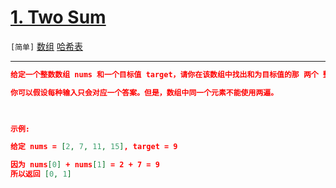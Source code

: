 # [1. Two Sum](https://leetcode-cn.com/problems/two-sum/)

`[简单]` [数组](https://leetcode-cn.com/tag/array/) [哈希表](https://leetcode-cn.com/tag/hash-table/)

---

```json
给定一个整数数组 nums 和一个目标值 target，请你在该数组中找出和为目标值的那 两个 整数，并返回他们的数组下标。

你可以假设每种输入只会对应一个答案。但是，数组中同一个元素不能使用两遍。

 

示例:

给定 nums = [2, 7, 11, 15], target = 9

因为 nums[0] + nums[1] = 2 + 7 = 9
所以返回 [0, 1]


```

